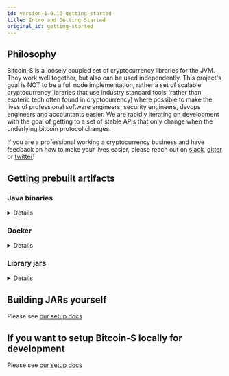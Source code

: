 ```yaml
---
id: version-1.9.10-getting-started
title: Intro and Getting Started
original_id: getting-started
---
```


## Philosophy

Bitcoin-S is a loosely coupled set of cryptocurrency libraries for the JVM. They work well together, but also can be used
independently. This project's goal is NOT to be a full node implementation, rather a set of scalable cryptocurrency libraries
that use industry standard tools (rather than esoteric tech often found in cryptocurrency) where possible to make the lives of professional
software engineers, security engineers, devops engineers and accountants easier.
We are rapidly iterating on development with the goal of getting to a set of stable APIs that only change when the underlying bitcoin protocol changes.

If you are a professional working a cryptocurrency business and
have feedback on how to make your lives easier, please reach out on [slack](https://join.slack.com/t/suredbits/shared_invite/zt-eavycu0x-WQL7XOakzQo8tAy7jHHZUw),
[gitter](https://gitter.im/bitcoin-s-core/) or [twitter](https://twitter.com/Chris_Stewart_5/)!

## Getting prebuilt artifacts

### Java binaries

<details>

#### Latest release

Please see the release page on github, you can find it [here](https://github.com/bitcoin-s/bitcoin-s/releases)

#### Master builds

We build installers for mac, linux and windows everytime a PR is merged to master.

You can find the latest builds at this link: 

https://github.com/bitcoin-s/bitcoin-s/actions/workflows/release.yml

Here is what the installers look like

![installers](/img/doc-imgs/github-artifacts.png)

</details>

### Docker

<details>
We publish docker images to docker hub on every PR merge and tag on github.
You can obtain the images for both the app server and oracle server on these
docker hub repos

[bitcoin-s-server docker hub repo](https://hub.docker.com/r/bitcoinscala/bitcoin-s-server/tags?page=1&ordering=last_updated)

[bitcoin-s-oracle-server docker hub repo](https://hub.docker.com/r/bitcoinscala/bitcoin-s-oracle-server/tags?page=1&ordering=last_updated)
</details>

### Library jars

<details>
Add this to your `build.sbt`:

```scala


libraryDependencies += "org.bitcoin-s" %% "bitcoin-s-bitcoind-rpc" % "1.9.9"

libraryDependencies += "org.bitcoin-s" %% "bitcoin-s-core" % "1.9.9"

libraryDependencies += "org.bitcoin-s" %% "bitcoin-s-chain" % "1.9.9"

libraryDependencies += "org.bitcoin-s" %% "bitcoin-s-dlc-oracle" % "1.9.9"

libraryDependencies += "org.bitcoin-s" %% "bitcoin-s-eclair-rpc" % "1.9.9"

libraryDependencies += "org.bitcoin-s" %% "bitcoin-s-fee-provider" % "1.9.9"

libraryDependencies += "org.bitcoin-s" %% "bitcoin-s-key-manager" % "1.9.9"

libraryDependencies += "org.bitcoin-s" %% "bitcoin-s-lnd-rpc" % "1.9.9"

libraryDependencies += "org.bitcoin-s" %% "bitcoin-s-node" % "1.9.9"

libraryDependencies += "org.bitcoin-s" %% "bitcoin-s-oracle-explorer-client" % "1.9.9"

libraryDependencies += "org.bitcoin-s" % "bitcoin-s-secp256k1jni" % "1.9.9"

libraryDependencies += "org.bitcoin-s" %% "bitcoin-s-testkit-core" % "1.9.9"

libraryDependencies += "org.bitcoin-s" %% "bitcoin-s-testkit" % "1.9.9"

libraryDependencies += "org.bitcoin-s" %% "bitcoin-s-wallet" % "1.9.9"

libraryDependencies += "org.bitcoin-s" %% "bitcoin-s-zmq" % "1.9.9"

```


### Nightly builds

You can also run on the bleeding edge of Bitcoin-S, by
adding a snapshot build to your `build.sbt`. The most
recent snapshot published is `1.9.9-154-b2cc42d7-20241119-1037-SNAPSHOT`.



To fetch snapshots, you will need to add the correct
resolver in your `build.sbt`:

```sbt
resolvers += Resolver.sonatypeRepo("snapshots")
```

The official maven repo for releases is

https://repo1.maven.org/maven2/org/bitcoin-s/

The repo for snapshots, which are published after everytime something is merged to master:

https://oss.sonatype.org/content/repositories/snapshots/org/bitcoin-s/

</details>

## Building JARs yourself

Please see [our setup docs](getting-setup.md)

## If you want to setup Bitcoin-S locally for development

Please see [our setup docs](getting-setup.md)
